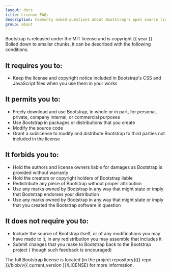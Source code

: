 ```yaml
---
layout: docs
title: License FAQs
description: Commonly asked questions about Bootstrap's open source license.
group: about
---
```


Bootstrap is released under the MIT license and is copyright {{ year }}.
Boiled down to smaller chunks, it can be described with the following
conditions.

## It requires you to:

- Keep the license and copyright notice included in Bootstrap's CSS and
  JavaScript files when you use them in your works

## It permits you to:

- Freely download and use Bootstrap, in whole or in part, for personal, private,
  company internal, or commercial purposes
- Use Bootstrap in packages or distributions that you create
- Modify the source code
- Grant a sublicense to modify and distribute Bootstrap to third parties not
  included in the license

## It forbids you to:

- Hold the authors and license owners liable for damages as Bootstrap is
  provided without warranty
- Hold the creators or copyright holders of Bootstrap liable
- Redistribute any piece of Bootstrap without proper attribution
- Use any marks owned by Bootstrap in any way that might state or imply that
  Bootstrap endorses your distribution
- Use any marks owned by Bootstrap in any way that might state or imply that you
  created the Bootstrap software in question

## It does not require you to:

- Include the source of Bootstrap itself, or of any modifications you may have
  made to it, in any redistribution you may assemble that includes it
- Submit changes that you make to Bootstrap back to the Bootstrap project (
  though such feedback is encouraged)

The full Bootstrap license is located [in the project repository]({{ repo }}/blob/v{{ current_version }}/LICENSE) for more information.
